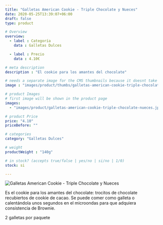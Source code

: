 ```yaml
---
title: "Galletas American Cookie - Triple Chocolate y Nueces"
date: 2020-05-25T13:39:07+06:00
draft: false
type: product

# Overview
overview:
  - label : Categoría
    data : Galletas Dulces

  - label : Precio
    data : 4.10€

# meta description
description : "El cookie para los amantes del chocolate"

# needs a separate image for the CMS thumbnails because it doesnt take arrays (slideshow images)
image : "images/product/thumbs/galletas-american-cookie-triple-chocolate-nueces.jpg"

# product Images
# first image will be shown in the product page
images:
  - "images/product/galletas-american-cookie-triple-chocolate-nueces.jpg"

# product Price
price: "4.10"
priceBefore: ""

# categories
category: "Galletas Dulces"

# weight
productWeight : "140g"

# in stock? (accepts true/false | yes/no | si/no | 1/0)
stock: si

---
```

![Galletas American Cookie - Triple Chocolate y Nueces](/images/product/galletas-american-cookie-triple-chocolate-nueces.jpg "Galletas American Cookie - Triple Chocolate y Nueces")

Es el cookie para los amantes del chocolate: trocitos de chocolate recubiertos de cookie de cacao. Se puede comer como galleta o calentándola unos segundos en el microondas para que adquiera consistencia de Brownie.

2 galletas por paquete
